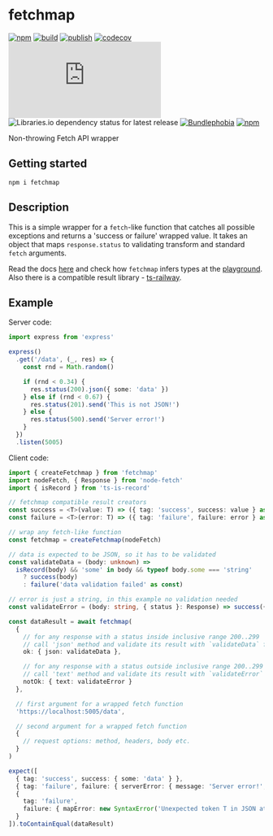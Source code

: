 # fetchmap

[![npm](https://img.shields.io/npm/v/fetchmap)](https://npm.im/fetchmap)
[![build](https://github.com/iyegoroff/fetchmap/workflows/build/badge.svg)](https://github.com/iyegoroff/fetchmap/actions/workflows/build.yml)
[![publish](https://github.com/iyegoroff/fetchmap/workflows/publish/badge.svg)](https://github.com/iyegoroff/fetchmap/actions/workflows/publish.yml)
[![codecov](https://codecov.io/gh/iyegoroff/fetchmap/branch/main/graph/badge.svg?token=YC314L3ZF7)](https://codecov.io/gh/iyegoroff/fetchmap)
[![Type Coverage](https://img.shields.io/badge/dynamic/json.svg?label=type-coverage&prefix=%E2%89%A5&suffix=%&query=$.typeCoverage.atLeast&uri=https%3A%2F%2Fraw.githubusercontent.com%2Fiyegoroff%2Fts-railway%2Fmain%2Fpackage.json)](https://github.com/plantain-00/type-coverage)
![Libraries.io dependency status for latest release](https://img.shields.io/librariesio/release/npm/fetchmap)
[![Bundlephobia](https://img.shields.io/bundlephobia/minzip/fetchmap?label=min+gzip)](https://bundlephobia.com/package/fetchmap)
[![npm](https://img.shields.io/npm/l/fetchmap.svg?t=1495378566926)](https://www.npmjs.com/package/fetchmap)

<!-- [![Bundlephobia](https://badgen.net/bundlephobia/minzip/fetchmap?label=min+gzip)](https://bundlephobia.com/package/fetchmap) -->

Non-throwing Fetch API wrapper

## Getting started

```
npm i fetchmap
```

## Description

This is a simple wrapper for a `fetch`-like function that catches all possible exceptions and returns a 'success or failure' wrapped value. It takes an object that maps `response.status` to validating transform and standard `fetch` arguments.

Read the docs [here](https://iyegoroff.github.io/fetchmap/modules.html#createFetchmap) and check how `fetchmap` infers types at the [playground](https://www.typescriptlang.org/play?jsx=0#code/JYWwDg9gTgLgBAbzgYygUwIYzQMTTZACxAzDgF84AzKCEOAcivyJLAYCgPkIA7AZ3j8ArsmRp+-OAF44AHgAqAPgAUANwwAbYWgBccBQEoZSuCqQwMAc30MRYifwYAaOPfGT9G7WgpwMUjwCMIbcfILUGMDa6DLyyipoULRQ+kYmZhbWtlRRMWgukdHC6PpJKX4BKOEhXEERzATEpHGomNh4TWwqjUShYcFwJZpxDIQwMGC6APTTmhDIWoQQgroArAAMG2ucAxEAVsKCAEoSkAK+sr3NYObkrsP99fAgCwDWACJYGABqWsAAEyw0DiKiBln0wl4b14EAA7rxjNJTOCMDJpLIGMBeN5AXBUQBCBhwAD8RXyKixOP+AOJVWexn07kc5nx3woTxqcH2-D4f00gKwaABcQwcKi8Gu3SQEDe+iQPL4+leyE+335gpgIMo9yGUE0-WAVDMit4GvBwoAdJYrOjMczJAxjAgOHA3dUBBBNGhLfMrJSHfxdIVTeahQDLYHQpQ0Jp+L4Xe6Pbzvb6IP6mHkSnoQ7yzTTw5bcsV0NG6lyAEbzCsAZVEHn4AEFeACFGgAB4wHBZ2JXFg3Vmy+VwKsQCv6dsZQMqdvGXWwmAAeTliDg2E7E6n9ZZs78use5cGsIAQhAAQBPOsOSRxKWkQcrpAns-n-QqKBI0zTqCRywwI5zhQDz6pygwgMImgwMAYDegAsqQUh9l096Ju6ABMWzDhgyQYOex7CFQzCpHAk7Im426SDOc7OK67oACwbHRw5UNAIBfBCJFbte-BUUBtFukOq7rjAm5kdOu73PxcALsuw7Pheb4flxDbvta55gGgc4cPuIGHhE6AAI46IIACSvDAEuYAwIh1D9tKOmaK4SAgPgywArYAAKi41gohRtACaC8FBWhBow2LINoAXEuQoRAA). Also there is a compatible result library - [ts-railway](https://github.com/iyegoroff/ts-railway).

## Example

Server code:

```ts
import express from 'express'

express()
  .get('/data', (_, res) => {
    const rnd = Math.random()

    if (rnd < 0.34) {
      res.status(200).json({ some: 'data' })
    } else if (rnd < 0.67) {
      res.status(201).send('This is not JSON!')
    } else {
      res.status(500).send('Server error!')
    }
  })
  .listen(5005)
```

Client code:

```ts
import { createFetchmap } from 'fetchmap'
import nodeFetch, { Response } from 'node-fetch'
import { isRecord } from 'ts-is-record'

// fetchmap compatible result creators
const success = <T>(value: T) => ({ tag: 'success', success: value } as const)
const failure = <T>(error: T) => ({ tag: 'failure', failure: error } as const)

// wrap any fetch-like function
const fetchmap = createFetchmap(nodeFetch)

// data is expected to be JSON, so it has to be validated
const validateData = (body: unknown) =>
  isRecord(body) && 'some' in body && typeof body.some === 'string'
    ? success(body)
    : failure('data validation failed' as const)

// error is just a string, in this example no validation needed
const validateError = (body: string, { status }: Response) => success({ message: body, status })

const dataResult = await fetchmap(
  {
    // for any response with a status inside inclusive range 200..299
    // call 'json' method and validate its result with `validateData` function
    ok: { json: validateData },

    // for any response with a status outside inclusive range 200..299
    // call 'text' method and validate its result with `validateError` function
    notOk: { text: validateError }
  },

  // first argument for a wrapped fetch function
  'https://localhost:5005/data',

  // second argument for a wrapped fetch function
  {
    // request options: method, headers, body etc.
  }
)

expect([
  { tag: 'success', success: { some: 'data' } },
  { tag: 'failure', failure: { serverError: { message: 'Server error!', status: 500 } } },
  {
    tag: 'failure',
    failure: { mapError: new SyntaxError('Unexpected token T in JSON at position 0') }
  }
]).toContainEqual(dataResult)
```
